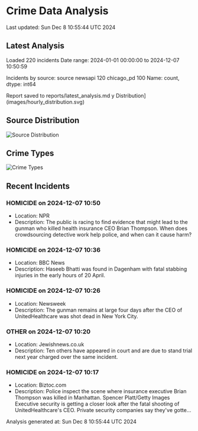 # Crime Data Analysis
Last updated: Sun Dec  8 10:55:44 UTC 2024

## Latest Analysis

Loaded 220 incidents
Date range: 2024-01-01 00:00:00 to 2024-12-07 10:50:59

Incidents by source:
source
newsapi       120
chicago_pd    100
Name: count, dtype: int64

Report saved to reports/latest_analysis.md
y Distribution](images/hourly_distribution.svg)

## Source Distribution
![Source Distribution](images/source_distribution.svg)

## Crime Types
![Crime Types](images/crime_types.svg)

## Recent Incidents

### HOMICIDE on 2024-12-07 10:50
- Location: NPR
- Description: The public is racing to find evidence that might lead to the gunman who killed health insurance CEO Brian Thompson. When does crowdsourcing detective work help police, and when can it cause harm?


### HOMICIDE on 2024-12-07 10:36
- Location: BBC News
- Description: Haseeb Bhatti was found in Dagenham with fatal stabbing injuries in the early hours of 20 April.


### HOMICIDE on 2024-12-07 10:26
- Location: Newsweek
- Description: The gunman remains at large four days after the CEO of UnitedHealthcare was shot dead in New York City.


### OTHER on 2024-12-07 10:20
- Location: Jewishnews.co.uk
- Description: Ten others have appeared in court and are due to stand trial next year charged over the same incident.


### HOMICIDE on 2024-12-07 10:17
- Location: Biztoc.com
- Description: Police inspect the scene where insurance executive Brian Thompson was killed in Manhattan.
Spencer Platt/Getty Images
Executive security is getting a closer look after the fatal shooting of UnitedHealthcare's CEO. 
Private security companies say they've gotte…

Analysis generated at: Sun Dec  8 10:55:44 UTC 2024
